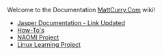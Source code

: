 Welcome to the Documentation [MattCurry.Com](http://www.MattCurry.Com) wiki!

* [Jasper Documentation - Link Updated](https://github.com/mattcurrycom/Jasper-Docs)
* [How-To's](how/README.md)
* [NAOMI Project](naomi/README.md)
* [Linux Learning Project](linux/README.md)



